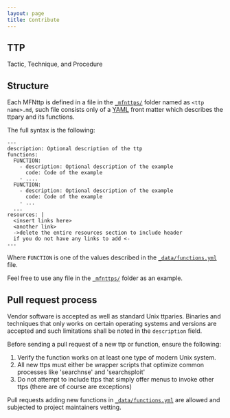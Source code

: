 ```yaml
---
layout: page
title: Contribute
---
```

## TTP
Tactic, Technique, and Procedure

## Structure

Each MFNttp is defined in a file in the [`_mfnttps/`] folder named as `<ttp name>.md`, such file consists only of a [YAML] front matter which describes the ttpary and its functions.

The full syntax is the following:

```
---
description: Optional description of the ttp
functions:
  FUNCTION:
    - description: Optional description of the example
      code: Code of the example
    - ....
  FUNCTION:
    - description: Optional description of the example
      code: Code of the example
    - ...
  ...
resources: |
  <insert links here>
  <another link>
  ->delete the entire resources section to include header 
  if you do not have any links to add <-
---
```

Where `FUNCTION` is one of the values described in the [`_data/functions.yml`] file.

Feel free to use any file in the [`_mfnttps/`] folder as an example.

## Pull request process

Vendor software is accepted as well as standard Unix ttparies. Binaries and techniques that only works on certain operating systems and versions are accepted and such limitations shall be noted in the `description` field.

Before sending a pull request of a new ttp or function, ensure the following:

1. Verify the function works on at least one type of modern Unix system.
2. All new ttps must either be wrapper scripts that optimize common processes
like 'searchnse' and 'searchsploit'
3. Do not attempt to include ttps that simply offer menus to invoke other ttps (there are of course are exceptions)

Pull requests adding new functions in [`_data/functions.yml`] are allowed and subjected to project maintainers vetting.

[YAML]: http://yaml.org/
[`_mfnttps/`]: https://github.com/GTFOBins/GTFOBins.github.io/tree/master/_mfnttps
[`_data/functions.yml`]: https://github.com/GTFOBins/GTFOBins.github.io/blob/master/_data/functions.yml
